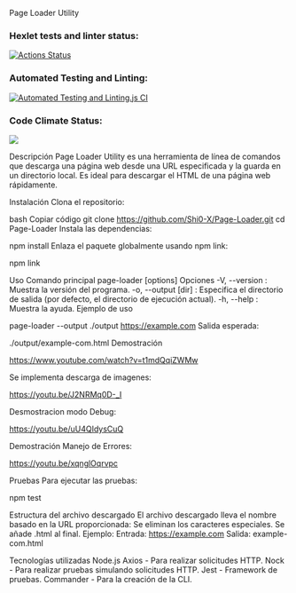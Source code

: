 Page Loader Utility

### Hexlet tests and linter status:
[![Actions Status](https://github.com/Shi0-X/fullstack-javascript-project-138/actions/workflows/hexlet-check.yml/badge.svg)](https://github.com/Shi0-X/fullstack-javascript-project-138/actions)

### Automated Testing and Linting:

[![Automated Testing and Linting.js CI](https://github.com/Shi0-X/Page-Loader/actions/workflows/page-loader-check.yml/badge.svg)](https://github.com/Shi0-X/Page-Loader/actions/workflows/page-loader-check.yml)

### Code Climate Status:
<a href="https://codeclimate.com/github/Shi0-X/Page-Loader/maintainability"><img src="https://api.codeclimate.com/v1/badges/87da6afca644b8a64572/maintainability" /></a>

Descripción
Page Loader Utility es una herramienta de línea de comandos que descarga una página web desde una URL especificada y la guarda en un directorio local. Es ideal para descargar el HTML de una página web rápidamente.

Instalación
Clona el repositorio:

bash
Copiar código
git clone https://github.com/Shi0-X/Page-Loader.git
cd Page-Loader
Instala las dependencias:

npm install
Enlaza el paquete globalmente usando npm link:

npm link

Uso
Comando principal
page-loader [options] <url>
Opciones
-V, --version : Muestra la versión del programa.
-o, --output [dir] : Especifica el directorio de salida (por defecto, el directorio de ejecución actual).
-h, --help : Muestra la ayuda.
Ejemplo de uso

page-loader --output ./output https://example.com
Salida esperada:

./output/example-com.html
Demostración

https://www.youtube.com/watch?v=t1mdQqiZWMw

Se implementa descarga de imagenes:

https://youtu.be/J2NRMq0D-_I

Desmostracion modo Debug:

https://youtu.be/uU4QIdysCuQ

Demostración Manejo de Errores:

https://youtu.be/xqnglOqrvpc

Pruebas
Para ejecutar las pruebas:

npm test

Estructura del archivo descargado
El archivo descargado lleva el nombre basado en la URL proporcionada:
Se eliminan los caracteres especiales.
Se añade .html al final.
Ejemplo:
Entrada: https://example.com
Salida: example-com.html

Tecnologías utilizadas
Node.js
Axios - Para realizar solicitudes HTTP.
Nock - Para realizar pruebas simulando solicitudes HTTP.
Jest - Framework de pruebas.
Commander - Para la creación de la CLI.       